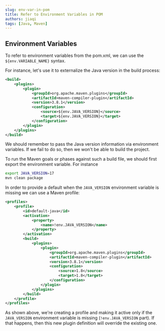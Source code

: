 ```yaml
---
slug: env-var-in-pom
title: Refer to Environment Variables in POM
authors: jiaqi
tags: [Java, Maven]
---
```


Environment Variables
---------------------

To refer to environment variables from the pom.xml, we can use the `${env.VARIABLE_NAME}` syntax.

For instance, let's use it to externalize the Java version in the build process:

```xml
<build>
    <plugins>
        <plugin>
            <groupId>org.apache.maven.plugins</groupId>
            <artifactId>maven-compiler-plugin</artifactId>
            <version>3.8.1</version>
            <configuration>
                <source>${env.JAVA_VERSION}</source>
                <target>${env.JAVA_VERSION}</target>
            </configuration>
        </plugin>
    </plugins>
</build>
```

We should remember to pass the Java version information via environment variables. If we fail to do so, then we won't be
able to build the project.

To run the Maven goals or phases against such a build file, we should first export the environment variable. For
instance

```bash
export JAVA_VERSION=17
mvn clean package
```

In order to provide a default when the `JAVA_VERSION` environment variable is missing we can use a Maven profile:

```xml
<profiles>
    <profile>
        <id>default-java</id>
        <activation>
            <property>
                <name>!env.JAVA_VERSION</name>
            </property>
        </activation>
        <build>
            <plugins>
                <plugin>
                    <groupId>org.apache.maven.plugins</groupId>
                    <artifactId>maven-compiler-plugin</artifactId>
                    <version>3.8.1</version>
                    <configuration>
                        <source>1.8</source>
                        <target>1.8</target>
                    </configuration>
                </plugin>
            </plugins>
        </build>
    </profile>
</profiles>
```

As shown above, we're creating a profile and making it active only if the `JAVA_VERSION` environment variable is missing
(`!env.JAVA_VERSION` part). If that happens, then this new plugin definition will override the existing one.
